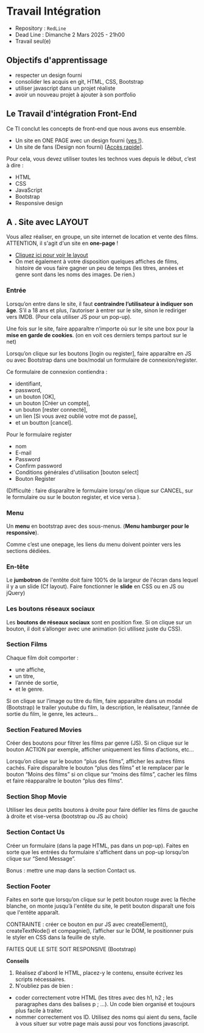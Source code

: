 # Travail Intégration

- Repository : `RedLine`
- Dead Line : Dimanche 2 Mars 2025 - 21h00
- Travail seul(e)

## Objectifs d'apprentissage

- respecter un design fourni
- consolider les acquis en git, HTML, CSS, Bootstrap
- utiliser javascript dans un projet réaliste
- avoir un nouveau projet à ajouter à son portfolio

## Le Travail d'intégration Front-End

Ce TI conclut les concepts de front-end que nous avons eus ensemble.

- Un site en ONE PAGE avec un design fourni ([yes !](layout-one-page.jpg)).
- Un site de fans (Design non fourni) [[Accès rapide]](#b-site-de-fans).

Pour cela, vous devez utiliser toutes les technos vues depuis le début, c’est à dire :

- HTML
- CSS
- JavaScript
- Bootstrap
- Responsive design

## A . Site avec LAYOUT

Vous allez réaliser, en groupe, un site internet de location et vente des films. ATTENTION, il s'agit d'un site en **one-page** !

- [Cliquez ici pour voir le layout](layout-one-v2.jpg)
- On met également à votre disposition quelques affiches de films, histoire de vous faire gagner un peu de temps (les titres, années et genre sont dans les noms des images. De rien.)

### Entrée

Lorsqu’on entre dans le site, il faut **contraindre l’utilisateur à indiquer son âge**.
S’il a 18 ans et plus, l’autoriser à entrer sur le site, sinon le rediriger vers IMDB. (Pour cela utiliser JS pour un pop-up).

Une fois sur le site, faire apparaître n’importe où sur le site une box pour la **mise en garde de cookies**. (on en voit ces derniers temps partout sur le net)

Lorsqu’on clique sur les boutons [login ou register], faire apparaître en JS ou avec Bootstrap dans une box/modal un formulaire de connexion/register.

Ce formulaire de connexion contiendra :

- identifiant,
- password,
- un bouton [OK],
- un bouton [Créer un compte],
- un bouton [rester connecté],
- un lien [Si vous avez oublié votre mot de passe],
- et un boutton [cancel].

Pour le formulaire register

- nom
- E-mail
- Password
- Confirm password
- Conditions générales d'utilisation [bouton select]
- Bouton Register

(Difficulté : faire disparaître le formulaire lorsqu'on clique sur CANCEL, sur le formulaire ou sur le bouton register, et vice versa ).

### Menu

Un **menu** en bootstrap avec des sous-menus. (**Menu hamburger pour le responsive**).

Comme c’est une onepage, les liens du menu doivent pointer vers les sections dédiées.

### En-tête

Le **jumbotron** de l'entête doit faire 100% de la largeur de l'écran dans lequel il y a un slide (Cf layout). Faire fonctionner le **slide** en CSS ou en JS ou jQuery)

### Les boutons réseaux sociaux

Les **boutons de réseaux sociaux** sont en position fixe. Si on clique sur un bouton, il doit s’allonger avec une animation (ici utilisez juste du CSS).

### Section Films

Chaque film doit comporter :

- une affiche,
- un titre,
- l’année de sortie,
- et le genre.

Si on clique sur l’image ou titre du film, faire apparaître dans un modal (Bootstrap) le trailer youtube du film, la description, le réalisateur, l’année de sortie du film, le genre, les acteurs…

### Section Featured Movies

Créer des boutons pour filtrer les films par genre (JS).
Si on clique sur le bouton ACTION par exemple, afficher uniquement les films d’actions, etc...

Lorsqu’on clique sur le bouton “plus des films”, afficher les autres films cachés. Faire disparaître le bouton “plus des films” et le remplacer par le bouton “Moins des films” si on clique sur “moins des films”, cacher les films et faire réapparaître le bouton “plus des films“.

### Section Shop Movie

Utiliser les deux petits boutons à droite pour faire défiler les films de gauche à droite et vise-versa (bootstrap ou JS au choix)

### Section Contact Us

Créer un formulaire (dans la page HTML, pas dans un pop-up). Faites en sorte que les entrées du formulaire s'affichent dans un pop-up lorsqu’on clique sur “Send Message”.

Bonus : mettre une map dans la section Contact us.

### Section Footer

Faites en sorte que lorsqu’on clique sur le petit bouton rouge avec la flèche blanche, on monte jusqu’à l'entête du site, le petit bouton disparaît une fois que l'entête apparaît.

CONTRAINTE : créer ce bouton en pur JS avec createElement(), createTextNode() et compagnie(), l’afficher sur le DOM, le positionner puis le styler en CSS dans la feuille de style.

FAITES QUE LE SITE SOIT RESPONSIVE (Bootstrap)

**Conseils**

1. Réalisez d'abord le HTML, placez-y le contenu, ensuite écrivez les scripts nécessaires.
2. N'oubliez pas de bien :

- coder correctement votre HTML (les titres avec des h1, h2 ; les paragraphes dans des balises p ; ...). Un code bien organisé et toujours plus facile à traiter.
- nommer correctement vos ID. Utilisez des noms qui aient du sens, facile à vous situer sur votre page mais aussi pour vos fonctions javascript.
